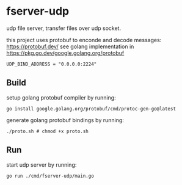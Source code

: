 # fserver-udp
udp file server, transfer files over udp socket.

this project uses protobuf to enconde and decode messages: https://protobuf.dev/
see golang implementation in https://pkg.go.dev/google.golang.org/protobuf

```env
UDP_BIND_ADDRESS = "0.0.0.0:2224"
```

## Build
setup golang protobuf compiler by running:
```shell
go install google.golang.org/protobuf/cmd/protoc-gen-go@latest
```

generate golang protobuf bindings by running:
```shell
./proto.sh # chmod +x proto.sh
```

## Run
start udp server by running:
```shell
go run ./cmd/fserver-udp/main.go
```
